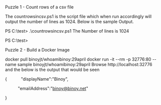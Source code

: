 Puzzle 1 - Count rows of a csv file

The countrowsincsv.ps1 is the script file which when run accordingly will output the number of lines as 1024.
Below is the sample Output.

PS C:\test> .\countrowsincsv.ps1
The Number of lines is 1024

PS C:\test> 

Puzzle 2 - Build a Docker Image


docker pull binoyjt/whoamibinoy:29april
docker run -it --rm -p 32776:80 --name sample binoyjt/whoamibinoy:29april
Browse http://localhost:32776 and the below is the output that would be seen

{
   "displayName":"Binoy",
   
   "emailAddress":"binoy@binoy.net"

}
